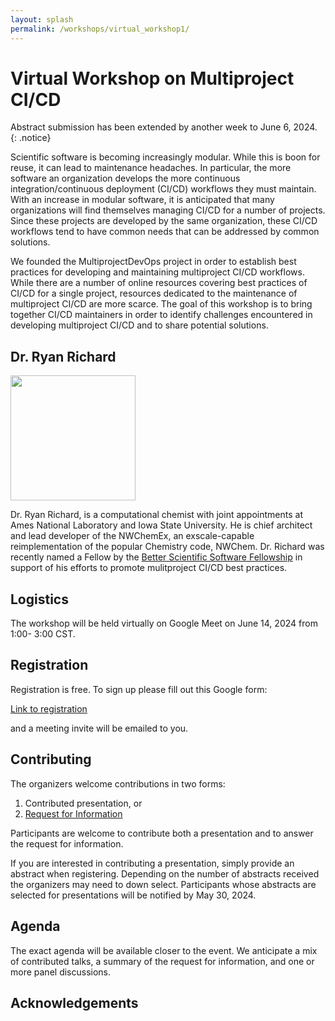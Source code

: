 ```yaml
---
layout: splash
permalink: /workshops/virtual_workshop1/
---
```


# Virtual Workshop on Multiproject CI/CD

Abstract submission has been extended by another week to June 6, 2024.
{: .notice}

Scientific software is becoming increasingly modular. While this is boon for
reuse, it can lead to maintenance headaches. In particular, the more software
an organization develops the more continuous integration/continuous deployment
(CI/CD) workflows they must maintain. With an increase in modular software,
it is anticipated that many organizations will find themselves managing CI/CD
for a number of projects. Since these projects are developed by the same
organization, these CI/CD workflows tend to have common needs that can be
addressed by common solutions.

We founded the MultiprojectDevOps project in order to establish best practices
for developing and maintaining multiproject CI/CD workflows. While there are a
number of online resources covering best practices of CI/CD for a single
project, resources dedicated to the maintenance of multiproject CI/CD are more
scarce. The goal of this workshop is to bring together CI/CD maintainers in
order to identify challenges encountered in developing multiproject CI/CD and to
share potential solutions.

## Dr. Ryan Richard

<img src="../../assets/ryan_m_richard.jpg" width="200">

Dr. Ryan Richard, is a computational chemist with joint appointments at
Ames National Laboratory and Iowa State University. He is chief architect and
lead developer of the NWChemEx, an exscale-capable reimplementation of the
popular Chemistry code, NWChem. Dr. Richard was recently named a Fellow by the
[Better Scientific Software Fellowship](https://bssw.io/pages/bssw-fellowship-program)
in support of his efforts to promote mulitproject CI/CD best practices.

## Logistics

The workshop will be held virtually on Google Meet on June 14, 2024 from 1:00-
3:00 CST.

## Registration

Registration is free. To sign up please fill out this Google form:

[Link to registration](https://forms.gle/99fFQaAkAHX24Jve8)

and a meeting invite will be emailed to you.

## Contributing

The organizers welcome contributions in two forms:

1. Contributed presentation, or
2. [Request for Information](https://forms.gle/Zfk6amaDVpW6HbWB7)


Participants are welcome to contribute both a presentation and to answer the
request for information.

If you are interested in contributing a presentation, simply provide an abstract
when registering. Depending on the number of abstracts received the organizers
may need to down select. Participants whose abstracts are selected for
presentations will be notified by May 30, 2024.

## Agenda

The exact agenda will be available closer to the event. We anticipate a mix of
contributed talks, a summary of the request for information, and one or more
panel discussions.

## Acknowledgements
